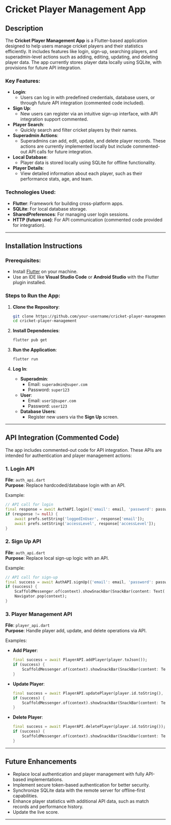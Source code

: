 # Cricket Player Management App

## Description

The **Cricket Player Management App** is a Flutter-based application designed to help users manage cricket players and their statistics efficiently. It includes features like login, sign-up, searching players, and superadmin-level actions such as adding, editing, updating, and deleting player data. The app currently stores player data locally using SQLite, with provisions for future API integration.

### Key Features:

- **Login**:
  - Users can log in with predefined credentials, database users, or through future API integration (commented code included).
- **Sign Up**:
  - New users can register via an intuitive sign-up interface, with API integration support commented.
- **Player Search**:
  - Quickly search and filter cricket players by their names.
- **Superadmin Actions**:
  - Superadmins can add, edit, update, and delete player records. These actions are currently implemented locally but include commented-out API calls for future integration.
- **Local Database**:
  - Player data is stored locally using SQLite for offline functionality.
- **Player Details**:
  - View detailed information about each player, such as their performance stats, age, and team.

### Technologies Used:

- **Flutter**: Framework for building cross-platform apps.
- **SQLite**: For local database storage.
- **SharedPreferences**: For managing user login sessions.
- **HTTP (future use)**: For API communication (commented code provided for integration).

---

## Installation Instructions

### Prerequisites:

- Install [Flutter](https://flutter.dev/docs/get-started/install) on your machine.
- Use an IDE like **Visual Studio Code** or **Android Studio** with the Flutter plugin installed.

### Steps to Run the App:

1. **Clone the Repository**:
   ```bash
   git clone https://github.com/your-username/cricket-player-management.git
   cd cricket-player-management
   ```
2. **Install Dependencies**:
   ```bash
   flutter pub get
   ```
3. **Run the Application**:
   ```bash
   flutter run
   ```

4. **Log In**:
   - **Superadmin**:  
     - Email: `superadmin@super.com`  
     - Password: `super123`
   - **User**:  
     - Email: `user1@super.com`  
     - Password: `user123`
   - **Database Users**:  
     - Register new users via the **Sign Up** screen.

---

## API Integration (Commented Code)

The app includes commented-out code for API integration. These APIs are intended for authentication and player management actions:

### **1. Login API**
**File**: `auth_api.dart`  
**Purpose**: Replace hardcoded/database login with an API.

Example:
```dart
// API call for login
final response = await AuthAPI.login({'email': email, 'password': password});
if (response != null) {
    await prefs.setString('loggedInUser', response['email']);
    await prefs.setString('accessLevel', response['accessLevel']);
}
```

### **2. Sign Up API**
**File**: `auth_api.dart`  
**Purpose**: Replace local sign-up logic with an API.

Example:
```dart
// API call for sign-up
final success = await AuthAPI.signUp({'email': email, 'password': password});
if (success) {
    ScaffoldMessenger.of(context).showSnackBar(SnackBar(content: Text('Account created successfully')));
    Navigator.pop(context);
}
```

### **3. Player Management API**
**File**: `player_api.dart`  
**Purpose**: Handle player add, update, and delete operations via API.

Examples:
- **Add Player**:
  ```dart
  final success = await PlayerAPI.addPlayer(player.toJson());
  if (success) {
      ScaffoldMessenger.of(context).showSnackBar(SnackBar(content: Text('Player added successfully')));
  }
  ```

- **Update Player**:
  ```dart
  final success = await PlayerAPI.updatePlayer(player.id.toString(), player.toJson());
  if (success) {
      ScaffoldMessenger.of(context).showSnackBar(SnackBar(content: Text('Player updated successfully')));
  }
  ```

- **Delete Player**:
  ```dart
  final success = await PlayerAPI.deletePlayer(player.id.toString());
  if (success) {
      ScaffoldMessenger.of(context).showSnackBar(SnackBar(content: Text('Player deleted successfully')));
  }
  ```

---

## Future Enhancements

- Replace local authentication and player management with fully API-based implementations.
- Implement secure token-based authentication for better security.
- Synchronize SQLite data with the remote server for offline-first capabilities.
- Enhance player statistics with additional API data, such as match records and performance history.
- Update the live score.
---

